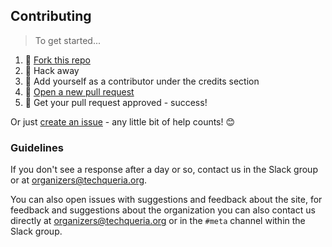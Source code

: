 ## Contributing

> To get started...

1.  🍴 [Fork this repo](https://github.com/techqueria/website#fork-destination-box)
2.  🔨 Hack away
3.  👥 Add yourself as a contributor under the credits section
4.  🔧 [Open a new pull request](https://github.com/techqueria/website/compare)
5.  🎉 Get your pull request approved - success!

Or just [create an issue](https://github.com/techqueria/website/issues) - any little bit of help counts! 😊

### Guidelines

If you don't see a response after a day or so, contact us in the Slack group or at [organizers@techqueria.org](mailto:organizers@techqueria.org).

You can also open issues with suggestions and feedback about the site, for feedback and suggestions about the organization you can also contact us directly at [organizers@techqueria.org](mailto:organizers@techqueria.org) or in the `#meta` channel within the Slack group.
